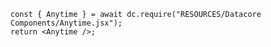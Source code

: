 
```datacorejsx
const { Anytime } = await dc.require("RESOURCES/Datacore Components/Anytime.jsx");
return <Anytime />;
```
